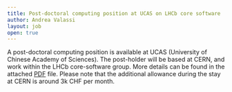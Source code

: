 ```yaml
---
title: Post-doctoral computing position at UCAS on LHCb core software
author: Andrea Valassi
layout: job
open: true
---
```


A post-doctoral computing position is available at UCAS (University of Chinese Academy of Sciences). 
The post-holder will be based at CERN, and work within the LHCb core-software group. 
More details can be found in the attached [PDF](2016-03-15-ucas-lhcb.pdf) file.
Please note that the additional allowance during the stay at CERN is around 3k CHF per month.
